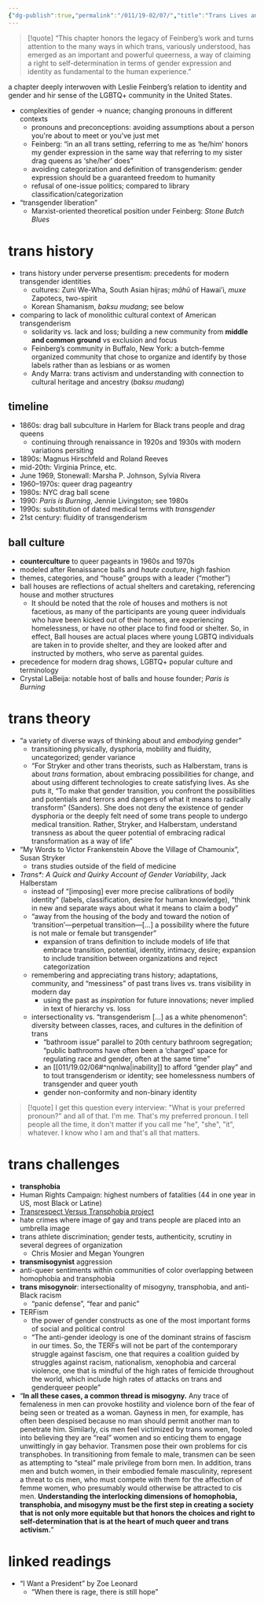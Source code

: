```yaml
---
{"dg-publish":true,"permalink":"/011/19-02/07/","title":"Trans Lives and Theories","tags":["SJS310"],"created":"2024-09-26T13:45:04.172-07:00","updated":"2024-09-26T15:33:03.550-07:00"}
---
```


> [!quote] “This chapter honors the legacy of Feinberg’s work and turns attention to the many ways in which trans, variously understood, has emerged as an important and powerful queerness, a way of claiming a right to self-determination in terms of gender expression and identity as fundamental to the human experience.”

a chapter deeply interwoven with Leslie Feinberg’s relation to identity and gender and hir sense of the LGBTQ+ community in the United States.

- complexities of gender → nuance; changing pronouns in different contexts
	- pronouns and preconceptions: avoiding assumptions about a person you're about to meet or you've just met
	- Feinberg: “in an all trans setting, referring to me as ‘he/him’ honors my gender expression in the same way that referring to my sister drag queens as ‘she/her’ does”
	- avoiding categorization and definition of transgenderism: gender expression should be a guaranteed freedom to humanity
	- refusal of one-issue politics; compared to library classification/categorization
- “transgender liberation”
	- Marxist-oriented theoretical position under Feinberg: *Stone Butch Blues*
# trans history
- trans history under perverse presentism: precedents for modern transgender identities
	- cultures: Zuni We-Wha, South Asian hijras; _māhū_ of Hawai’i, *muxe* Zapotecs, two-spirit
	- Korean Shamanism, *baksu mudang*; see below
- comparing to lack of monolithic cultural context of American transgenderism
	- solidarity vs. lack and loss; building a new community from **middle and common ground** vs exclusion and focus
	- Feinberg’s community in Buffalo, New York: a butch-femme organized community that chose to organize and identify by those labels rather than as lesbians or as women
	- Andy Marra: trans activism and understanding with connection to cultural heritage and ancestry (*baksu mudang*)
## timeline
- 1860s: drag ball subculture in Harlem for Black trans people and drag queens
	- continuing through renaissance in 1920s and 1930s with modern variations persiting
- 1890s: Magnus Hirschfeld and Roland Reeves
- mid-20th: Virginia Prince, etc.
- June 1969, Stonewall: Marsha P. Johnson, Sylvia Rivera
- 1960–1970s: queer drag pageantry
- 1980s: NYC drag ball scene
- 1990: *Paris is Burning*, Jennie Livingston; see 1980s
- 1990s: substitution of dated medical terms with *transgender*
- 21st century: fluidity of transgenderism
## ball culture
- **counterculture** to queer pageants in 1960s and 1970s
- modeled after Renaissance balls and *haute couture*, high fashion
- themes, categories, and “house” groups with a leader (“mother”)
- ball houses are reflections of actual shelters and caretaking, referencing house and mother structures
	- It should be noted that the role of houses and mothers is not facetious, as many of the participants are young queer individuals who have been kicked out of their homes, are experiencing homelessness, or have no other place to find food or shelter. So, in effect, Ball houses are actual places where young LGBTQ individuals are taken in to provide shelter, and they are looked after and instructed by mothers, who serve as parental guides.
- precedence for modern drag shows, LGBTQ+ popular culture and terminology
- Crystal LaBeija: notable host of balls and house founder; *Paris is Burning*
# trans theory
- “a variety of diverse ways of thinking about and *embodying* gender”
	- transitioning physically, dysphoria, mobility and fluidity, uncategorized; gender variance
	- “For Stryker and other trans theorists, such as Halberstam, trans is about _trans_ formation, about embracing possibilities for change, and about using different technologies to create satisfying lives. As she puts it, “To make that gender transition, you confront the possibilities and potentials and terrors and dangers of what it means to radically transform” (Sanders). She does not deny the existence of gender dysphoria or the deeply felt need of some trans people to undergo medical transition. Rather, Stryker, and Halberstam, understand transness as about the queer potential of embracing radical transformation as a way of life”
- “My Words to Victor Frankenstein Above the Village of Chamounix”, Susan Stryker
	- trans studies outside of the field of medicine
- *Trans\*: A Quick and Quirky Account of Gender Variability*, Jack Halberstam
	- instead of “\[imposing] ever more precise calibrations of bodily identity” (labels, classification, desire for human knowledge), “think in new and separate ways about what it means to claim a body”
	- “away from the housing of the body and toward the notion of ‘transition’—perpetual transition—\[…] a possibility where the future is not male or female but transgender”
		- expansion of trans definition to include models of life that embrace transition, potential, identity, intimacy, desire; expansion to include transition between organizations and reject categorization
	- remembering and appreciating trans history; adaptations, community, and “messiness” of past trans lives vs. trans visibility in modern day
		- using the past as *inspiration* for future innovations; never implied in text of hierarchy vs. loss
	- intersectionality vs. “transgenderism \[…] as a white phenomenon”: diversity between classes, races, and cultures in the definition of trans
		- “bathroom issue” parallel to 20th century bathroom segregation; “public bathrooms have often been a ‘charged’ space for regulating race and gender, often at the same time”
		- an [[011/19.02/06#^nqnlwa\|inability]] to afford “gender play” and to tout transgenderism or identity; see homelessness numbers of transgender and queer youth
		- gender non-conformity and non-binary identity
> [!quote] I get this question every interview: "What is your preferred pronoun?" and all of that. I'm me. That's my preferred pronoun. I tell people all the time, it don't matter if you call me "he", "she", "it", whatever. I know who I am and that's all that matters.

# trans challenges
- **transphobia**
- Human Rights Campaign: highest numbers of fatalities (44 in one year in US, most Black or Latine)
- [Transrespect Versus Transphobia project](https://transrespect.org/en/)
- hate crimes where image of gay and trans people are placed into an umbrella image
- trans athlete discrimination; gender tests, authenticity, scrutiny in several degrees of organization
	- Chris Mosier and Megan Youngren
- **transmisogynist** aggression
- anti-queer sentiments within communities of color overlapping between homophobia and transphobia
- **trans misogynoir**: intersectionality of misogyny, transphobia, and anti-Black racism
	- “panic defense”, “fear and panic”
- TERFism
	- the power of gender constructs as one of the most important forms of social and political control
	- “The anti-gender ideology is one of the dominant strains of fascism in our times. So, the TERFs will not be part of the contemporary struggle against fascism, one that requires a coalition guided by struggles against racism, nationalism, xenophobia and carceral violence, one that is mindful of the high rates of femicide throughout the world, which include high rates of attacks on trans and genderqueer people”
- “**In all these cases, a common thread is misogyny.** Any trace of femaleness in men can provoke hostility and violence born of the fear of being seen or treated as a woman. Gayness in men, for example, has often been despised because no man should permit another man to penetrate him. Similarly, cis men feel victimized by trans women, fooled into believing they are “real” women and so enticing them to engage unwittingly in gay behavior. Transmen pose their own problems for cis transphobes. In transitioning from female to male, transmen can be seen as attempting to “steal” male privilege from born men. In addition, trans men and butch women, in their embodied female masculinity, represent a threat to cis men, who must compete with them for the affection of femme women, who presumably would otherwise be attracted to cis men. **Understanding the interlocking dimensions of homophobia, transphobia, and misogyny must be the first step in creating a society that is not only more equitable but that honors the choices and right to self-determination that is at the heart of much queer and trans activism.**”
# linked readings
- “I Want a President” by Zoe Leonard
	- “When there is rage, there is still hope”